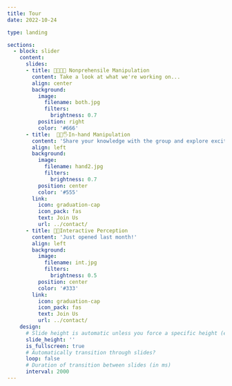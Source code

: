 ```yaml
---
title: Tour
date: 2022-10-24

type: landing

sections:
  - block: slider
    content:
      slides:
      - title: 👩‍🦯🦿🦾 Nonprehensile Manipulation 
        content: Take a look at what we're working on...
        align: center
        background:
          image:
            filename: both.jpg
            filters:
              brightness: 0.7
          position: right
          color: '#666'
      - title:  💪🖖🖐In-hand Manipulation
        content: 'Share your knowledge with the group and explore exciting new topics together!'
        align: left
        background:
          image:
            filename: hand2.jpg
            filters:
              brightness: 0.7
          position: center
          color: '#555'
		link:
          icon: graduation-cap
          icon_pack: fas
          text: Join Us
          url: ../contact/
      - title: 👋👀Interactive Perception
        content: 'Just opened last month!'
        align: left
        background:
          image:
            filename: int.jpg
            filters:
              brightness: 0.5
          position: center
          color: '#333'
        link:
          icon: graduation-cap
          icon_pack: fas
          text: Join Us
          url: ../contact/
    design:
      # Slide height is automatic unless you force a specific height (e.g. '400px')
      slide_height: ''
      is_fullscreen: true
      # Automatically transition through slides?
      loop: false
      # Duration of transition between slides (in ms)
      interval: 2000
---
```

